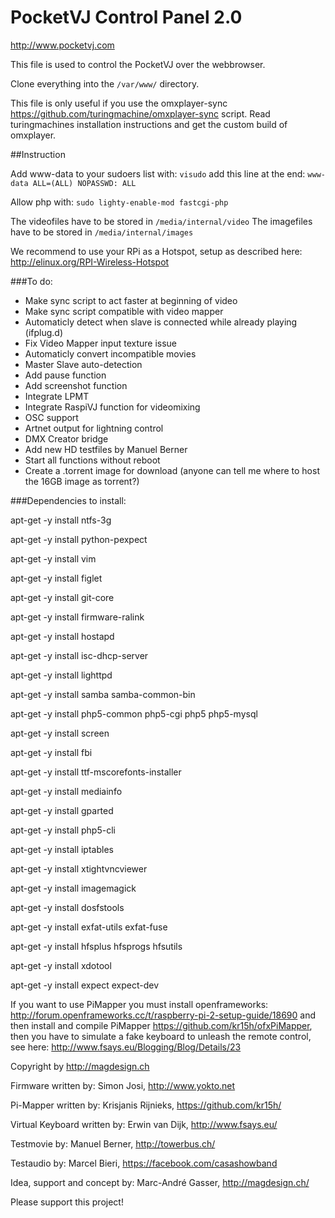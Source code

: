 # PocketVJ Control Panel 2.0

http://www.pocketvj.com

This file is used to control the PocketVJ over the webbrowser.

Clone everything into the `/var/www/` directory.

This file is only useful if you use the omxplayer-sync https://github.com/turingmachine/omxplayer-sync script.
Read turingmachines installation instructions and get the custom build of omxplayer.

##Instruction

Add www-data to your sudoers list with: `visudo` add this line at the end: `www-data ALL=(ALL) NOPASSWD: ALL`

Allow php with: `sudo lighty-enable-mod fastcgi-php`

The videofiles have to be stored in `/media/internal/video`
The imagefiles have to be stored in `/media/internal/images`

We recommend to use your RPi as a Hotspot, setup as described here: http://elinux.org/RPI-Wireless-Hotspot

###To do:
- Make sync script to act faster at beginning of video
- Make sync script compatible with video mapper
- Automaticly detect when slave is connected while already playing (ifplug.d)
- Fix Video Mapper input texture issue
- Automaticly convert incompatible movies
- Master Slave auto-detection
- Add pause function
- Add screenshot function
- Integrate LPMT
- Integrate RaspiVJ function for videomixing
- OSC support
- Artnet output for lightning control
- DMX Creator bridge
- Add new HD testfiles by Manuel Berner
- Start all functions without reboot
- Create a .torrent image for download (anyone can tell me where to host the 16GB image as torrent?)


###Dependencies to install:

apt-get -y install ntfs-3g

apt-get -y install python-pexpect

apt-get -y install vim

apt-get -y install figlet

apt-get -y install git-core

apt-get -y install firmware-ralink

apt-get -y install hostapd

apt-get -y install isc-dhcp-server

apt-get -y install lighttpd

apt-get -y install samba samba-common-bin

apt-get -y install php5-common php5-cgi php5 php5-mysql

apt-get -y install screen

apt-get -y install fbi

apt-get -y install ttf-mscorefonts-installer

apt-get -y install mediainfo

apt-get -y install gparted

apt-get -y install php5-cli

apt-get -y install iptables

apt-get -y install xtightvncviewer

apt-get -y install imagemagick

apt-get -y install dosfstools

apt-get -y install exfat-utils exfat-fuse

apt-get -y install hfsplus hfsprogs hfsutils

apt-get -y install xdotool

apt-get -y install expect expect-dev

If you want to use PiMapper you must install openframeworks: http://forum.openframeworks.cc/t/raspberry-pi-2-setup-guide/18690
and then install and compile PiMapper https://github.com/kr15h/ofxPiMapper, then you have to simulate a fake keyboard to unleash the remote control, see here: 
http://www.fsays.eu/Blogging/Blog/Details/23


Copyright by http://magdesign.ch


Firmware written by: Simon Josi, http://www.yokto.net

Pi-Mapper written by: Krisjanis Rijnieks, https://github.com/kr15h/

Virtual Keyboard written by: Erwin van Dijk, http://www.fsays.eu/

Testmovie by: Manuel Berner, http://towerbus.ch/

Testaudio by: Marcel Bieri, https://facebook.com/casashowband

Idea, support and concept by: Marc-André Gasser, 
http://magdesign.ch/

Please support this project!

